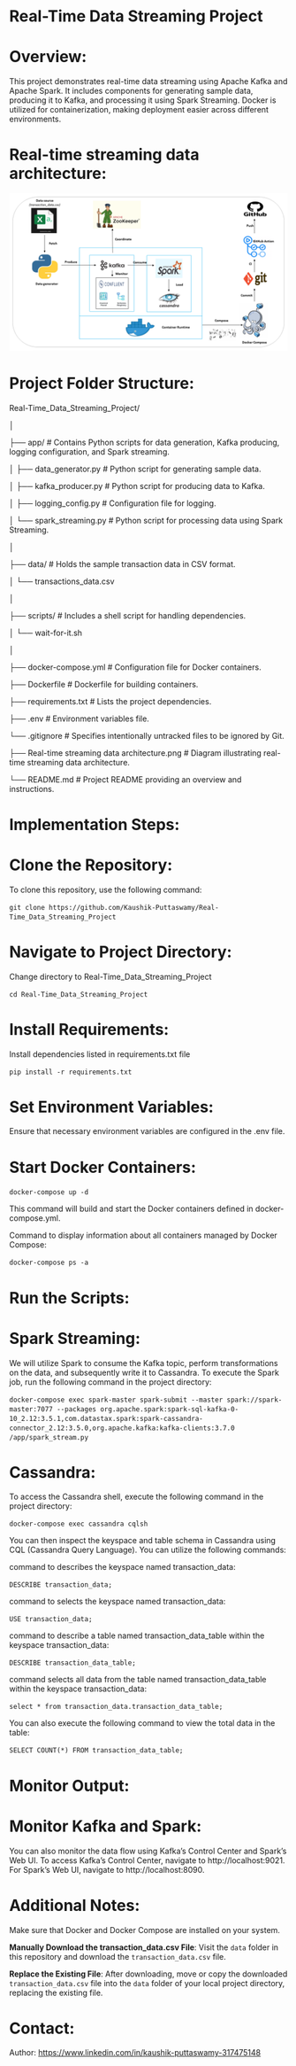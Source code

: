 # Real-Time Data Streaming Project

# Overview:

This project demonstrates real-time data streaming using Apache Kafka and Apache Spark. It includes components for generating sample data, producing it to Kafka, and processing it using Spark Streaming. Docker is utilized for containerization, making deployment easier across different environments.

# Real-time streaming data architecture:

![Real-time streaming data architecture](https://github.com/Kaushik-Puttaswamy/Real-Time_Data_Streaming_Project/raw/main/Real-time%20streaming%20data%20architecture.png)


# Project Folder Structure:

Real-Time_Data_Streaming_Project/

│

├── app/                           # Contains Python scripts for data generation, Kafka producing, logging configuration, and Spark streaming.

│   ├── data_generator.py          # Python script for generating sample data.

│   ├── kafka_producer.py          # Python script for producing data to Kafka.

│   ├── logging_config.py          # Configuration file for logging.

│   └── spark_streaming.py         # Python script for processing data using Spark Streaming.

│

├── data/                          # Holds the sample transaction data in CSV format.

│   └── transactions_data.csv

│

├── scripts/                       # Includes a shell script for handling dependencies.

│   └── wait-for-it.sh

│

├── docker-compose.yml            # Configuration file for Docker containers.

├── Dockerfile                    # Dockerfile for building containers.

├── requirements.txt              # Lists the project dependencies.

├── .env                          # Environment variables file.

└── .gitignore                    # Specifies intentionally untracked files to be ignored by Git.

├── Real-time streaming data architecture.png  # Diagram illustrating real-time streaming data architecture.

└── README.md                     # Project README providing an overview and instructions.

# Implementation Steps:

# Clone the Repository:

To clone this repository, use the following command:

```git clone https://github.com/Kaushik-Puttaswamy/Real-Time_Data_Streaming_Project```

# Navigate to Project Directory:

Change directory to Real-Time_Data_Streaming_Project

```cd Real-Time_Data_Streaming_Project```

# Install Requirements:

Install dependencies listed in requirements.txt file

```pip install -r requirements.txt```

# Set Environment Variables:

Ensure that necessary environment variables are configured in the .env file.

# Start Docker Containers:

```docker-compose up -d```

This command will build and start the Docker containers defined in docker-compose.yml.

Command to display information about all containers managed by Docker Compose:

```docker-compose ps -a```

# Run the Scripts:

# Spark Streaming:

We will utilize Spark to consume the Kafka topic, perform transformations on the data, and subsequently write it to Cassandra. To execute the Spark job, run the following command in the project directory:

```docker-compose exec spark-master spark-submit --master spark://spark-master:7077 --packages org.apache.spark:spark-sql-kafka-0-10_2.12:3.5.1,com.datastax.spark:spark-cassandra-connector_2.12:3.5.0,org.apache.kafka:kafka-clients:3.7.0 /app/spark_stream.py```


# Cassandra:

To access the Cassandra shell, execute the following command in the project directory:

```docker-compose exec cassandra cqlsh```

You can then inspect the keyspace and table schema in Cassandra using CQL (Cassandra Query Language). You can utilize the following commands:

command to describes the keyspace named transaction_data:

```DESCRIBE transaction_data;```

command to selects the keyspace named transaction_data:

```USE transaction_data;```

command to describe a table named transaction_data_table within the keyspace transaction_data:

```DESCRIBE transaction_data_table;```

command selects all data from the table named transaction_data_table within the keyspace transaction_data:

```select * from transaction_data.transaction_data_table;```

You can also execute the following command to view the total data in the table:

```SELECT COUNT(*) FROM transaction_data_table;```

# Monitor Output:

# Monitor Kafka and Spark:

You can also monitor the data flow using Kafka’s Control Center and Spark’s Web UI. To access Kafka’s Control Center, navigate to http://localhost:9021. For Spark’s Web UI, navigate to http://localhost:8090.

# Additional Notes:

Make sure that Docker and Docker Compose are installed on your system.

**Manually Download the transaction_data.csv File**: Visit the `data` folder in this repository and download the `transaction_data.csv` file.

**Replace the Existing File**: After downloading, move or copy the downloaded `transaction_data.csv` file into the `data` folder of your local project directory, replacing the existing file.


# Contact:
Author: https://www.linkedin.com/in/kaushik-puttaswamy-317475148




